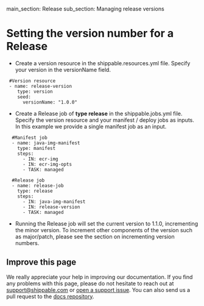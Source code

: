 main_section: Release
sub_section: Managing release versions

# Setting the version number for a Release

-  Create a version resource in the shippable.resources.yml file. Specify your version in the versionName field.

```
 #Version resource
 - name: release-version
    type: version
    seed:
      versionName: "1.0.0"
```

- Create a Release job of **type release** in the shippable.jobs.yml file. Specify the version resource and your manifest / deploy jobs as inputs. In this example
 we provide a single manifest job as an input.

```
  #Manifest job  
  - name: java-img-manifest
    type: manifest
    steps:
      - IN: ecr-img
      - IN: ecr-img-opts
      - TASK: managed
  
  #Release job    
  - name: release-job
    type: release
    steps:
      - IN: java-img-manifest
      - IN: release-version
      - TASK: managed
```

- Running the Release job will set the current version to 1.1.0, incrementing the minor version. To increment other components of the version such as major/patch, please see the section on incrementing version numbers.

## Improve this page

We really appreciate your help in improving our documentation. If you find any problems with this page, please do not hesitate to reach out at [support@shippable.com](mailto:support@shippable.com) or [open a support issue](https://www.github.com/Shippable/support/issues). You can also send us a pull request to the [docs repository](https://www.github.com/Shippable/docs).
